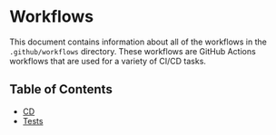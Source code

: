 # Workflows

This document contains information about all of the workflows in the `.github/workflows` directory. 
These workflows are GitHub Actions workflows that are used for a variety of CI/CD tasks.

## Table of Contents

- [CD](cd.md)
- [Tests](tests.md)
